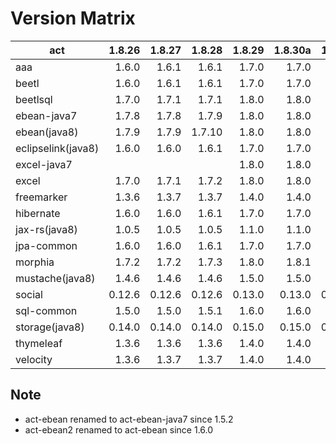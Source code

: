 # Version Matrix

| act                | 1.8.26 | 1.8.27 | 1.8.28 | 1.8.29 | 1.8.30a |  1.8.31 |  1.8.32 | 1.8.33b |
| ---                |  ----: |  ----: |  ----: |  ----: |  -----: |  -----: |  -----: |  -----: |
| aaa                |  1.6.0 |  1.6.1 |  1.6.1 |  1.7.0 |   1.7.0 |   1.7.3 |   1.8.0 |   1.9.1 |
| beetl              |  1.6.0 |  1.6.1 |  1.6.1 |  1.7.0 |   1.7.0 |   1.7.1 |   1.7.2 |   1.8.0 |
| beetlsql           |  1.7.0 |  1.7.1 |  1.7.1 |  1.8.0 |   1.8.0 |   1.8.1 |   1.8.2 |   1.8.2 |
| ebean-java7        |  1.7.8 |  1.7.8 |  1.7.9 |  1.8.0 |   1.8.0 |   1.8.0 |   1.8.0 |   1.8.0 |
| ebean(java8)       |  1.7.9 |  1.7.9 | 1.7.10 |  1.8.0 |   1.8.0 |   1.8.0 |   1.8.0 |   1.8.0 |
| eclipselink(java8) |  1.6.0 |  1.6.0 |  1.6.1 |  1.7.0 |   1.7.0 |   1.7.0 |   1.7.0 |   1.7.0 |
| excel-java7        |        |        |        |  1.8.0 |   1.8.0 |   1.8.1 |   1.9.1 |     end |
| excel              |  1.7.0 |  1.7.1 |  1.7.2 |  1.8.0 |   1.8.0 |   1.8.1 |   1.9.1 |   1.9.2 |
| freemarker         |  1.3.6 |  1.3.7 |  1.3.7 |  1.4.0 |   1.4.0 |   1.4.0 |   1.4.0 |   1.4.1 |
| hibernate          |  1.6.0 |  1.6.0 |  1.6.1 |  1.7.0 |   1.7.0 |   1.7.0 |   1.7.0 |   1.7.0 |
| jax-rs(java8)      |  1.0.5 |  1.0.5 |  1.0.5 |  1.1.0 |   1.1.0 |   1.1.0 |   1.1.0 |   1.1.0 |
| jpa-common         |  1.6.0 |  1.6.0 |  1.6.1 |  1.7.0 |   1.7.0 |   1.7.0 |   1.7.0 |   1.7.0 |
| morphia            |  1.7.2 |  1.7.2 |  1.7.3 |  1.8.0 |   1.8.1 |   1.8.2 |   1.9.0 |  1.10.0 |
| mustache(java8)    |  1.4.6 |  1.4.6 |  1.4.6 |  1.5.0 |   1.5.0 |   1.5.0 |   1.5.0 |   1.5.0 |
| social             | 0.12.6 | 0.12.6 | 0.12.6 | 0.13.0 |  0.13.0 |  0.13.0 |  0.13.0 |  0.14.0 |
| sql-common         |  1.5.0 |  1.5.0 |  1.5.1 |  1.6.0 |   1.6.0 |   1.6.0 |   1.6.0 |   1.6.0 |
| storage(java8)     | 0.14.0 | 0.14.0 | 0.14.0 | 0.15.0 |  0.15.0 |  0.15.0 |  0.16.0 |  0.16.0 |
| thymeleaf          |  1.3.6 |  1.3.6 |  1.3.6 |  1.4.0 |   1.4.0 |   1.4.0 |   1.4.0 |   1.4.0 |
| velocity           |  1.3.6 |  1.3.7 |  1.3.7 |  1.4.0 |   1.4.0 |   1.4.0 |   1.4.1 |   1.4.1 |

## Note

* act-ebean renamed to act-ebean-java7 since 1.5.2
* act-ebean2 renamed to act-ebean since 1.6.0
